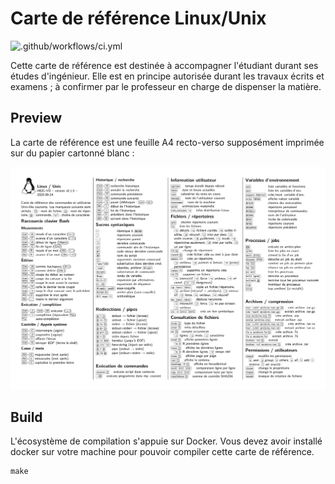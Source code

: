 # Carte de référence Linux/Unix

![.github/workflows/ci.yml](https://github.com/heig-tin-info/refcard-linux/workflows/.github/workflows/ci.yml/badge.svg)

Cette carte de référence est destinée à accompagner l'étudiant durant ses études d'ingénieur. Elle est en principe autorisée durant les travaux écrits et examens ; à confirmer par le professeur en charge de dispenser la matière.

## Preview

La carte de référence est une feuille A4 recto-verso supposément imprimée sur du papier cartonné blanc :

[![Preview](preview.png)](https://github.com/heig-vd-tin/refcard-linux/releases/latest/download/refcard.pdf)

## Build

L'écosystème de compilation s'appuie sur Docker. Vous devez avoir installé docker sur votre machine pour pouvoir compiler cette carte de référence.

```
make
```
